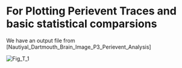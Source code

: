 # For Plotting Perievent Traces and basic statistical comparsions

We have an output file from [Nautiyal_Dartmouth_Brain_Image_P3_Perievent_Analysis]

![Fig_T_1](https://github.com/user-attachments/assets/ea039694-5543-4557-a109-db32a694a0a5)
